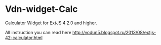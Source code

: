 Vdn-widget-Calc
===============

Calculator Widget for ExtJS 4.2.0 and higher.

All instruction you can read here http://vodun5.blogspot.ru/2013/08/extjs-42-calculator.html
